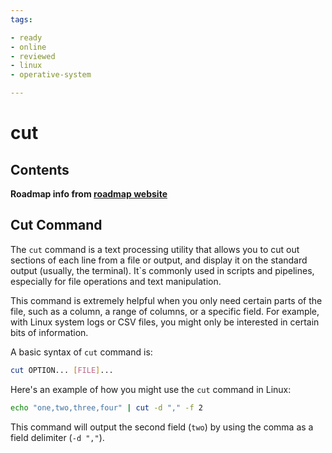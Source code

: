 ```yaml
---
tags:

- ready
- online
- reviewed
- linux
- operative-system

---
```


# cut

## Contents

__Roadmap info from [roadmap website](https://roadmap.sh/linux/text-processing/cut)__

## Cut Command

The `cut` command is a text processing utility that allows you to cut out sections of each line from a file or output, and display it on the standard output (usually, the terminal). It`s commonly used in scripts and pipelines, especially for file operations and text manipulation.

This command is extremely helpful when you only need certain parts of the file, such as a column, a range of columns, or a specific field. For example, with Linux system logs or CSV files, you might only be interested in certain bits of information.

A basic syntax of `cut` command is:

```bash
cut OPTION... [FILE]...

```

Here's an example of how you might use the `cut` command in Linux:

```bash
echo "one,two,three,four" | cut -d "," -f 2

```

This command will output the second field (`two`) by using the comma as a field delimiter (`-d ","`).
